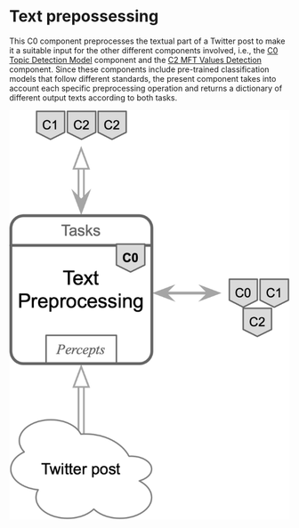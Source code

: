 # Text prepossessing


This C0 component preprocesses the textual part of a Twitter post to make it a suitable
input for the other different components involved, i.e., the [C0 Topic Detection Model](/docs/components/C0/topic_detection_model)
component and the [C2 MFT Values Detection](/docs/components/C2/mft_values_detection) component.
Since these components include pre-trained classification models that follow different standards,
the present component takes into account each specific preprocessing operation and returns
a dictionary of different output texts according to both tasks.


![The Text Preprocessing component](/img/components/c0/test_preprocessing.png)